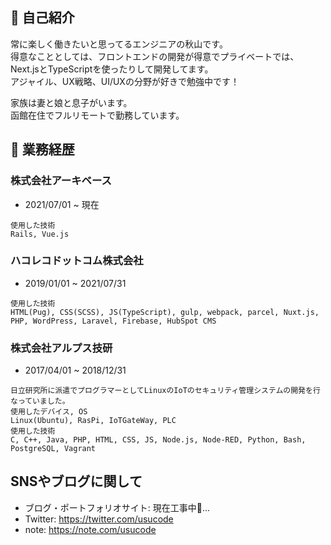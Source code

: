 ## 🚀 自己紹介
常に楽しく働きたいと思ってるエンジニアの秋山です。  
得意なこととしては、フロントエンドの開発が得意でプライベートでは、Next.jsとTypeScriptを使ったりして開発してます。  
アジャイル、UX戦略、UI/UXの分野が好きで勉強中です！  

家族は妻と娘と息子がいます。  
函館在住でフルリモートで勤務しています。  

## 📜 業務経歴
### 株式会社アーキベース
- 2021/07/01 ~ 現在

```
使用した技術
Rails, Vue.js  
```


### ハコレコドットコム株式会社
- 2019/01/01 ~ 2021/07/31

```
使用した技術  
HTML(Pug), CSS(SCSS), JS(TypeScript), gulp, webpack, parcel, Nuxt.js, PHP, WordPress, Laravel, Firebase, HubSpot CMS 
``` 

### 株式会社アルプス技研
- 2017/04/01 ~ 2018/12/31

```
日立研究所に派遣でプログラマーとしてLinuxのIoTのセキュリティ管理システムの開発を行なっていました。  
使用したデバイス, OS  
Linux(Ubuntu), RasPi, IoTGateWay, PLC  
使用した技術  
C, C++, Java, PHP, HTML, CSS, JS, Node.js, Node-RED, Python, Bash, PostgreSQL, Vagrant  
```

## SNSやブログに関して
- ブログ・ポートフォリオサイト: 現在工事中🦺...
- Twitter: https://twitter.com/usucode
- note: https://note.com/usucode

